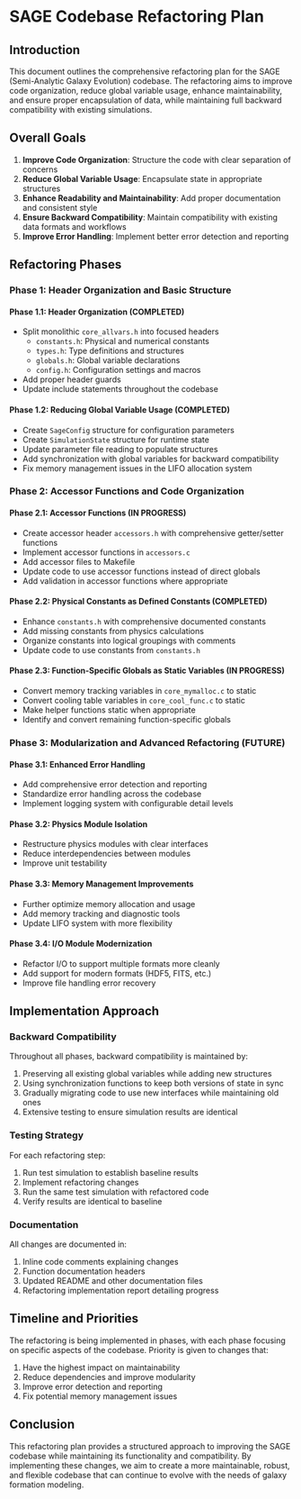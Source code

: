 # SAGE Codebase Refactoring Plan

## Introduction

This document outlines the comprehensive refactoring plan for the SAGE (Semi-Analytic Galaxy Evolution) codebase. The refactoring aims to improve code organization, reduce global variable usage, enhance maintainability, and ensure proper encapsulation of data, while maintaining full backward compatibility with existing simulations.

## Overall Goals

1. **Improve Code Organization**: Structure the code with clear separation of concerns
2. **Reduce Global Variable Usage**: Encapsulate state in appropriate structures
3. **Enhance Readability and Maintainability**: Add proper documentation and consistent style
4. **Ensure Backward Compatibility**: Maintain compatibility with existing data formats and workflows
5. **Improve Error Handling**: Implement better error detection and reporting

## Refactoring Phases

### Phase 1: Header Organization and Basic Structure

#### Phase 1.1: Header Organization (COMPLETED)
- Split monolithic `core_allvars.h` into focused headers
  - `constants.h`: Physical and numerical constants
  - `types.h`: Type definitions and structures
  - `globals.h`: Global variable declarations
  - `config.h`: Configuration settings and macros
- Add proper header guards
- Update include statements throughout the codebase

#### Phase 1.2: Reducing Global Variable Usage (COMPLETED)
- Create `SageConfig` structure for configuration parameters
- Create `SimulationState` structure for runtime state
- Update parameter file reading to populate structures
- Add synchronization with global variables for backward compatibility
- Fix memory management issues in the LIFO allocation system

### Phase 2: Accessor Functions and Code Organization

#### Phase 2.1: Accessor Functions (IN PROGRESS)
- Create accessor header `accessors.h` with comprehensive getter/setter functions
- Implement accessor functions in `accessors.c`
- Add accessor files to Makefile
- Update code to use accessor functions instead of direct globals
- Add validation in accessor functions where appropriate

#### Phase 2.2: Physical Constants as Defined Constants (COMPLETED)
- Enhance `constants.h` with comprehensive documented constants
- Add missing constants from physics calculations
- Organize constants into logical groupings with comments
- Update code to use constants from `constants.h`

#### Phase 2.3: Function-Specific Globals as Static Variables (IN PROGRESS)
- Convert memory tracking variables in `core_mymalloc.c` to static
- Convert cooling table variables in `core_cool_func.c` to static
- Make helper functions static when appropriate
- Identify and convert remaining function-specific globals

### Phase 3: Modularization and Advanced Refactoring (FUTURE)

#### Phase 3.1: Enhanced Error Handling
- Add comprehensive error detection and reporting
- Standardize error handling across the codebase
- Implement logging system with configurable detail levels

#### Phase 3.2: Physics Module Isolation
- Restructure physics modules with clear interfaces
- Reduce interdependencies between modules
- Improve unit testability

#### Phase 3.3: Memory Management Improvements
- Further optimize memory allocation and usage
- Add memory tracking and diagnostic tools
- Update LIFO system with more flexibility

#### Phase 3.4: I/O Module Modernization
- Refactor I/O to support multiple formats more cleanly
- Add support for modern formats (HDF5, FITS, etc.)
- Improve file handling error recovery

## Implementation Approach

### Backward Compatibility

Throughout all phases, backward compatibility is maintained by:
1. Preserving all existing global variables while adding new structures
2. Using synchronization functions to keep both versions of state in sync
3. Gradually migrating code to use new interfaces while maintaining old ones
4. Extensive testing to ensure simulation results are identical

### Testing Strategy

For each refactoring step:
1. Run test simulation to establish baseline results
2. Implement refactoring changes
3. Run the same test simulation with refactored code
4. Verify results are identical to baseline

### Documentation

All changes are documented in:
1. Inline code comments explaining changes
2. Function documentation headers
3. Updated README and other documentation files
4. Refactoring implementation report detailing progress

## Timeline and Priorities

The refactoring is being implemented in phases, with each phase focusing on specific aspects of the codebase. Priority is given to changes that:
1. Have the highest impact on maintainability
2. Reduce dependencies and improve modularity
3. Improve error detection and reporting
4. Fix potential memory management issues

## Conclusion

This refactoring plan provides a structured approach to improving the SAGE codebase while maintaining its functionality and compatibility. By implementing these changes, we aim to create a more maintainable, robust, and flexible codebase that can continue to evolve with the needs of galaxy formation modeling.
